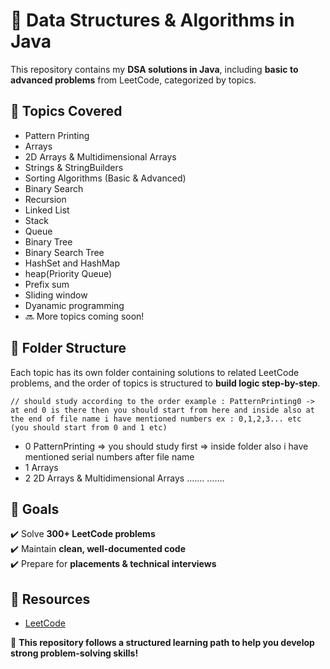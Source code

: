 # 🚀 Data Structures & Algorithms in Java

This repository contains my **DSA solutions in Java**, including **basic to advanced problems** from LeetCode, categorized by topics.

## 📌 Topics Covered  
- Pattern Printing
- Arrays
- 2D Arrays & Multidimensional Arrays
- Strings & StringBuilders
- Sorting Algorithms (Basic & Advanced)
- Binary Search
- Recursion
- Linked List
- Stack
- Queue
- Binary Tree
- Binary Search Tree
- HashSet and HashMap
- heap(Priority Queue)
- Prefix sum
- Sliding window
- Dyanamic programming
- 🔜 More topics coming soon!

## 📂 Folder Structure  
Each topic has its own folder containing solutions to related LeetCode problems, and the order of topics is structured to **build logic step-by-step**.

    // should study according to the order example : PatternPrinting0 -> at end 0 is there then you should start from here and inside also at the end of file name i have mentioned numbers ex : 0,1,2,3... etc  (you should start from 0 and 1 etc)
  - 0 PatternPrinting => you should study first => inside folder also i have mentioned serial numbers after file name
  - 1 Arrays 
  - 2 2D Arrays & Multidimensional Arrays
  .......
  .......


## 🎯 Goals  
✔️ Solve **300+ LeetCode problems**  
✔️ Maintain **clean, well-documented code**  
✔️ Prepare for **placements & technical interviews**  

## 🔗 Resources  
- [LeetCode](https://leetcode.com/)   

🚀 **This repository follows a structured learning path to help you develop strong problem-solving skills!**

